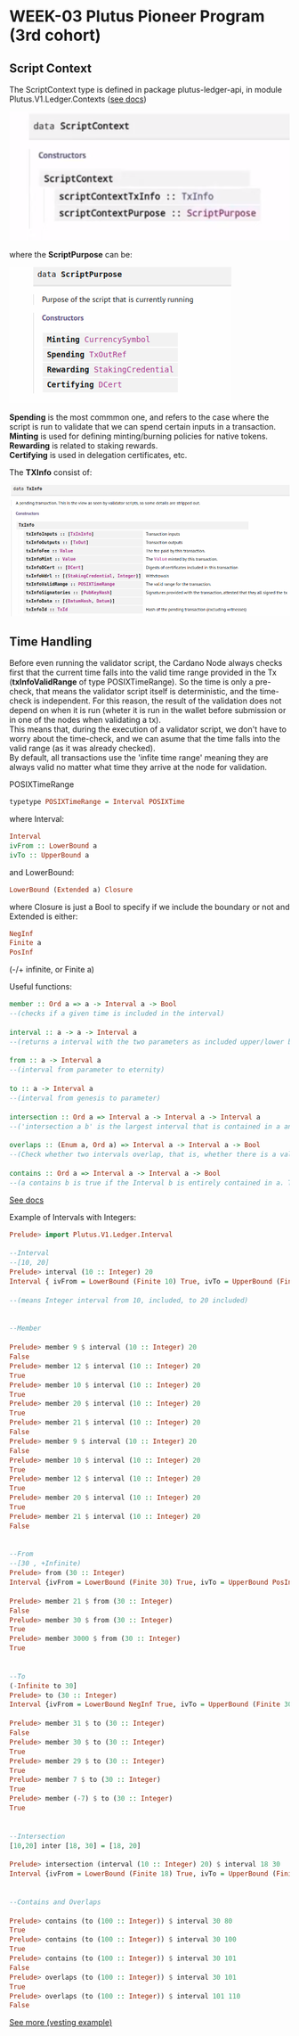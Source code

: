 # WEEK-03 Plutus Pioneer Program (3rd cohort)

## Script Context

The ScriptContext type is defined in package plutus-ledger-api, in module Plutus.V1.Ledger.Contexts ([see docs](https://playground.plutus.iohkdev.io/doc/haddock/plutus-ledger-api/html/Plutus-V1-Ledger-Contexts.html))

![ScriptContext datatype](notes/img/scriptcontext.png)

where the <b>ScriptPurpose</b> can be:

![ScriptPurpose datatype](notes/img/scriptpurpose.png)

<b>Spending</b> is the most commmon one, and refers to the case where the script is run to validate that we can spend certain inputs in a transaction.    \
<b>Minting</b> is used for defining minting/burning policies for native tokens.  \
<b>Rewarding</b> is related to staking rewards. \
<b>Certifying</b> is used in delegation certificates, etc.

The <b>TXInfo</b> consist of:

![TXInfo datatype](notes/img/txinfo.png)

## Time Handling

Before even running the validator script, the Cardano Node always checks first that the current time falls into the valid time range provided in the Tx (<b>txInfoValidRange</b> of type POSIXTimeRange). So the time is only a pre-check, that means the validator script itself is deterministic, and the time-check is independent. For this reason, the result of the validation does not depend on when it is run (wheter it is run in the wallet before submission or in one of the nodes when validating a tx). \
This means that, during the execution of a validator script, we don't have to worry about the time-check, and we can asume that the time falls into the valid range (as it was already checked). \
By default, all transactions use the 'infite time range' meaning they are always valid no matter what time they arrive at the node for validation.

POSIXTimeRange

```haskell
typetype POSIXTimeRange = Interval POSIXTime
```

where Interval:

```haskell
Interval
ivFrom :: LowerBound a 
ivTo :: UpperBound a 
```

and LowerBound:

```haskell
LowerBound (Extended a) Closure	 
```

where Closure is just a Bool to specify if we include the boundary or not and Extended is either:
```haskell
NegInf 
Finite a
PosInf 
```
(-/+ infinite, or Finite a)

Useful functions:

```haskell
member :: Ord a => a -> Interval a -> Bool
--(checks if a given time is included in the interval)

interval :: a -> a -> Interval a
--(returns a interval with the two parameters as included upper/lower boundaries)

from :: a -> Interval a
--(interval from parameter to eternity)

to :: a -> Interval a
--(interval from genesis to parameter)

intersection :: Ord a => Interval a -> Interval a -> Interval a
--('intersection a b' is the largest interval that is contained in a and in b, if it exists)

overlaps :: (Enum a, Ord a) => Interval a -> Interval a -> Bool
--(Check whether two intervals overlap, that is, whether there is a value that is a member of both intervals)

contains :: Ord a => Interval a -> Interval a -> Bool
--(a contains b is true if the Interval b is entirely contained in a. That is, a contains b if for every entry s, if member s b then member s a)
```

[See docs](https://playground.plutus.iohkdev.io/doc/haddock/plutus-ledger-api/html/Plutus-V1-Ledger-Interval.html#t:Extended)

Example of Intervals with Integers:
```haskell
Prelude> import Plutus.V1.Ledger.Interval

--Interval
--[10, 20]
Prelude> interval (10 :: Integer) 20
Interval { ivFrom = LowerBound (Finite 10) True, ivTo = UpperBound (Finite 20) True }

--(means Integer interval from 10, included, to 20 included)


--Member

Prelude> member 9 $ interval (10 :: Integer) 20
False
Prelude> member 12 $ interval (10 :: Integer) 20
True
Prelude> member 10 $ interval (10 :: Integer) 20
True
Prelude> member 20 $ interval (10 :: Integer) 20
True
Prelude> member 21 $ interval (10 :: Integer) 20
False
Prelude> member 9 $ interval (10 :: Integer) 20
False
Prelude> member 10 $ interval (10 :: Integer) 20
True
Prelude> member 12 $ interval (10 :: Integer) 20
True
Prelude> member 20 $ interval (10 :: Integer) 20
True
Prelude> member 21 $ interval (10 :: Integer) 20
False


--From 
--[30 , +Infinite)
Prelude> from (30 :: Integer)
Interval {ivFrom = LowerBound (Finite 30) True, ivTo = UpperBound PosInf True}

Prelude> member 21 $ from (30 :: Integer)
False
Prelude> member 30 $ from (30 :: Integer)
True
Prelude> member 3000 $ from (30 :: Integer)
True


--To
(-Infinite to 30]
Prelude> to (30 :: Integer)
Interval {ivFrom = LowerBound NegInf True, ivTo = UpperBound (Finite 30) True}

Prelude> member 31 $ to (30 :: Integer)
False
Prelude> member 30 $ to (30 :: Integer)
True
Prelude> member 29 $ to (30 :: Integer)
True
Prelude> member 7 $ to (30 :: Integer)
True
Prelude> member (-7) $ to (30 :: Integer)
True


--Intersection
[10,20] inter [18, 30] = [18, 20]

Prelude> intersection (interval (10 :: Integer) 20) $ interval 18 30
Interval {ivFrom = LowerBound (Finite 18) True, ivTo = UpperBound (Finite 20) True}


--Contains and Overlaps

Prelude> contains (to (100 :: Integer)) $ interval 30 80
True
Prelude> contains (to (100 :: Integer)) $ interval 30 100
True
Prelude> contains (to (100 :: Integer)) $ interval 30 101
False
Prelude> overlaps (to (100 :: Integer)) $ interval 30 101
True
Prelude> overlaps (to (100 :: Integer)) $ interval 101 110
False
```

[See more (vesting example)](notes/WEEK_03.md)